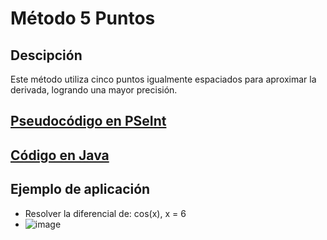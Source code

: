 # Método 5 Puntos

## Descipción
Este método utiliza cinco puntos igualmente espaciados para aproximar la derivada, logrando una mayor precisión.

## [Pseudocódigo en PSeInt](./Diferenciacion5Puntos.psc)

## [Código en Java](./Diferenciacion5Puntos.java)

## Ejemplo de aplicación
- Resolver la diferencial de: cos(x), x = 6
- ![image](https://github.com/user-attachments/assets/0498f6d5-7843-425d-a942-4a0b1f5faafa)


